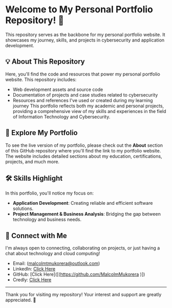 # Welcome to My Personal Portfolio Repository! :wave:
This repository serves as the backbone for my personal portfolio website. It showcases my journey, skills, and projects in cybersecurity and application development.
## :bulb: About This Repository
Here, you'll find the code and resources that power my personal portfolio website. This repository includes:
- Web development assets and source code
- Documentation of projects and case studies related to cybersecurity
- Resources and references I've used or created during my learning journey
This portfolio reflects both my academic and personal projects, providing a comprehensive view of my skills and experiences in the field of Information Technology and Cybersecurity.
## :rocket: Explore My Portfolio
To see the live version of my portfolio, please check out the **About** section of this GitHub repository where you'll find the link to my portfolio website. The website includes detailed sections about my education, certifications, projects, and much more.
## :hammer_and_wrench: Skills Highlight

In this portfolio, you'll notice my focus on:

- **Application Development**: Creating reliable and efficient software solutions.
- **Project Management & Business Analysis**: Bridging the gap between technology and business needs.
## :link: Connect with Me
I'm always open to connecting, collaborating on projects, or just having a chat about technology and cloud computing!
- Email: (malcolmtmukorera@outlook.com)
- LinkedIn: [Click Here](https://www.linkedin.com/in/malusimthiyane)
- GitHub: [Click Here]([(https://github.com/MalcolmMukorera )])
- Credly: [Click Here](https://www.credly.com/users/malcolm-mukorera)
---
Thank you for visiting my repository! Your interest and support are greatly appreciated. :star2:
